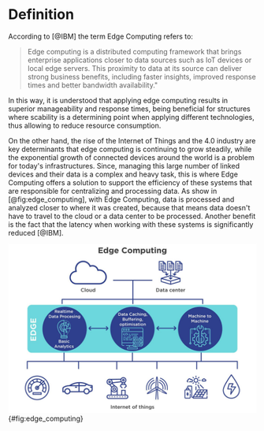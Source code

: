 
# Definition

According to [@IBM] the term Edge Computing refers to:

> Edge computing is a distributed computing framework that brings 
enterprise applications closer to data sources such as IoT devices 
or local edge servers. This proximity to data at its source can 
deliver strong business benefits, including faster insights,
improved response times and better bandwidth availability."

In this way, it is understood that applying edge computing results 
in superior manageability and response times, being beneficial for 
structures where scability is a determining point when applying 
different technologies, thus allowing to reduce resource consumption.

On the other hand, the rise of the Internet of Things and the 4.0 
industry are key determinants that edge computing is continuing to 
grow steadily, while the exponential growth of connected devices 
around the world is a problem for today's infrastructures. Since, 
managing this large number of linked devices and their data 
is a complex and heavy task, this is where Edge Computing offers 
a solution to support the efficiency of these systems that are 
responsible for centralizing and processing data. As show in [@fig:edge_computing], 
with Edge Computing, data is processed and analyzed closer to where 
it was created, because that means data doesn't have to travel to 
the cloud or a data center to be processed. Another benefit is the 
fact that the latency when working with these systems is significantly 
reduced [@IBM].

![[Edge Computing architecture](https://external-content.duckduckgo.com/iu/?u=https%3A%2F%2Fjelvix.com%2Fwp-content%2Fuploads%2F2020%2F03%2Fwhat-is-edge-computing.jpg&f=1&nofb=1)](images/edge_computing1.jpg){#fig:edge_computing}
